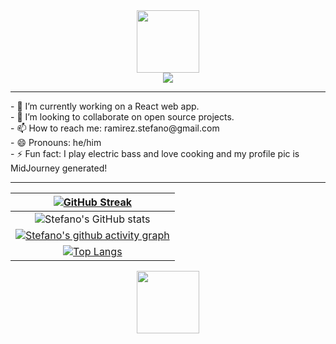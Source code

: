 <!--
**ramirezStefano/ramirezStefano** is a ✨ _special_ ✨ repository because its `README.md` (this file) appears on your GitHub profile.

Here are some ideas to get you started:


- 🔭 I’m currently working on ...
- 🌱 I’m currently learning ...
- 👯 I’m looking to collaborate on ...
- 🤔 I’m looking for help with ...
- 💬 Ask me about ...
- 📫 How to reach me: ...
- 😄 Pronouns: ...
- ⚡ Fun fact: ...
-->

<!-- gif header -->
<div id="header" align="center">
  <img src=https://media.giphy.com/media/HwBlFQZFcAoUcPHZdX/giphy.gif width="100"/>
</div>

<div align="center">
  <a href="https://www.linkedin.com/in/stefano-ramirez-novello/">
    <img src="https://img.shields.io/badge/LinkedIn-blue?logo=linkedin&logoColor=white&style=for-the-badge" />
  </a>
<div>

---

<div align="left">
  - 🔭 I’m currently working on a React web app.
  <br>
  - 👯 I’m looking to collaborate on open source projects.
  <br>
  - 📫 How to reach me: ramirez.stefano@gmail.com
  <br>
  - 😄 Pronouns: he/him
  <br>
  - ⚡ Fun fact: I play electric bass and love cooking and my profile pic is MidJourney generated!
</div>

---

<!-- table with snippets -->
<!-- on .md tables: https://www.tablesgenerator.com/markdown_tables# -->

|                      [ ![ GitHub Streak ](https://github-readme-streak-stats.herokuapp.com?user=ramirezStefano&theme=dark&hide_border=true&mode=weekly) ](https://git.io/streak-stats)                       |
| :----------------------------------------------------------------------------------------------------------------------------------------------------------------------------------------------------------: |
|                                              ![ Stefano's GitHub stats ](https://github-readme-stats.vercel.app/api?username=ramirezstefano&theme=highcontrast)                                              |
| [ ![ Stefano's github activity graph ](https://github-readme-activity-graph.cyclic.app/graph?username=ramirezstefano&theme=github-compact) ](https://github.com/ramirezstefano/github-readme-activity-graph) |
|                             [![Top Langs](https://github-readme-stats.vercel.app/api/top-langs/?username=ramirezstefano)](https://github.com/ramirezstefano/github-readme-stats)                             |

<!-- gif footer -->
<div id="footer" align="center">
  <img src=https://media.giphy.com/media/HwBlFQZFcAoUcPHZdX/giphy.gif width="100"/>
</div>

